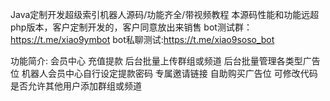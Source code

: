 Java定制开发超级索引机器人源码/功能齐全/带视频教程
本源码性能和功能远超php版本，客户定制开发的，客户同意放出来销售
bot测试群：https://t.me/xiao9ymbot
bot私聊测试:https://t.me/xiao9soso_bot

功能简介:
会员中心
充值提款
后台批量上传群组或频道
后台批量管理各类型广告位
机器人会员中心自行设定提款密码
专属邀请链接
自助购买广告位
可修改代码是否允许其他用户添加群组或频道

